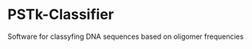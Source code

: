 PSTk-Classifier
===============

Software for classyfing DNA sequences based on oligomer frequencies
